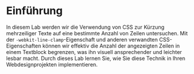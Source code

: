 # Einführung

In diesem Lab werden wir die Verwendung von CSS zur Kürzung mehrzeiliger Texte auf eine bestimmte Anzahl von Zeilen untersuchen. Mit der `-webkit-line-clamp`-Eigenschaft und anderen verwandten CSS-Eigenschaften können wir effektiv die Anzahl der angezeigten Zeilen in einem Textblock begrenzen, was ihn visuell ansprechender und leichter lesbar macht. Durch dieses Lab lernen Sie, wie Sie diese Technik in Ihren Webdesignprojekten implementieren.

